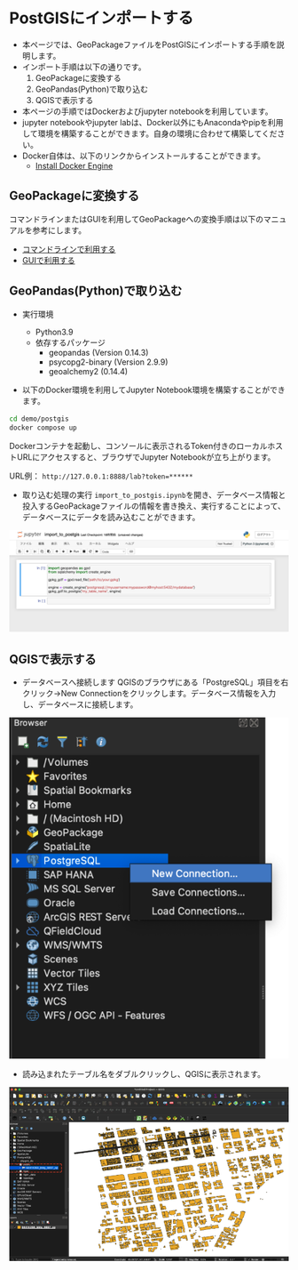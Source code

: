 # PostGISにインポートする

- 本ページでは、GeoPackageファイルをPostGISにインポートする手順を説明します。
- インポート手順は以下の通りです。
  1. GeoPackageに変換する
  2. GeoPandas(Python)で取り込む
  3. QGISで表示する
- 本ページの手順ではDockerおよびjupyter notebookを利用しています。
- jupyter notebookやjupyter labは、Docker以外にもAnacondaやpipを利用して環境を構築することができます。自身の環境に合わせて構築してください。
- Docker自体は、以下のリンクからインストールすることができます。
  - [Install Docker Engine](https://docs.docker.com/engine/install/)

## GeoPackageに変換する

コマンドラインまたはGUIを利用してGeoPackageへの変換手順は以下のマニュアルを参考にします。

- [コマンドラインで利用する](../useCommandLine.md)
- [GUIで利用する](../useGui.md)

## GeoPandas(Python)で取り込む

- 実行環境
  - Python3.9
  - 依存するパッケージ
    - geopandas (Version 0.14.3)
    - psycopg2-binary (Version 2.9.9)
    - geoalchemy2 (0.14.4)

- 以下のDocker環境を利用してJupyter Notebook環境を構築することができます。

```bash
cd demo/postgis
docker compose up
```

Dockerコンテナを起動し、コンソールに表示されるToken付きのローカルホストURLにアクセスすると、ブラウザでJupyter Notebookが立ち上がります。

URL例：
`http://127.0.0.1:8888/lab?token=******`

- 取り込む処理の実行
  `import_to_postgis.ipynb`を開き、データベース情報と投入するGeoPackageファイルの情報を書き換え、実行することによって、データベースにデータを読み込むことができます。

![alt text](../resources/import_to_postgis_image.png)

## QGISで表示する

- データベースへ接続します
  QGISのブラウザにある「PostgreSQL」項目を右クリック→New Connectionをクリックします。データベース情報を入力し、データベースに接続します。

![alt text](../resources/import_to_postgis_image-1.png)

- 読み込まれたテーブル名をダブルクリックし、QGISに表示されます。

![alt text](../resources/import_to_postgis_image-2.png)
